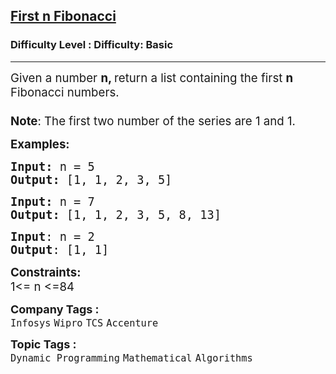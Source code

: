 <h2><a href="https://www.geeksforgeeks.org/problems/print-first-n-fibonacci-numbers1002/0">First n Fibonacci</a></h2><h3>Difficulty Level : Difficulty: Basic</h3><hr><div class="problems_problem_content__Xm_eO"><p><span style="font-size: 14pt;">Given a number <strong>n, </strong>return a list containing the first <strong>n</strong> Fibonacci numbers.<br><span style="font-family: -apple-system, BlinkMacSystemFont, 'Segoe UI', Roboto, Oxygen, Ubuntu, Cantarell, 'Open Sans', 'Helvetica Neue', sans-serif;"><strong><br>Note</strong>: The first two number of the series are 1 and 1.</span></span></p>
<p><span style="font-size: 14pt;"><strong>Examples:</strong></span></p>
<pre><span style="font-size: 14pt;"><strong>Input: </strong>n = 5
<strong>Output: </strong>[1, 1, 2, 3, 5]
</span></pre>
<pre><span style="font-size: 14pt;"><strong>Input: </strong>n = 7
<strong>Output: </strong>[1, 1, 2, 3, 5, 8, 13]</span></pre>
<pre><span style="font-size: 14pt;"><strong>Input</strong>: n = 2<br><strong>Output</strong>: [1, 1]</span></pre>
<p><span style="font-size: 14pt;"><strong>Constraints:</strong></span><br><span style="font-size: 14pt;">1&lt;= n &lt;=84</span></p></div><p><span style=font-size:18px><strong>Company Tags : </strong><br><code>Infosys</code>&nbsp;<code>Wipro</code>&nbsp;<code>TCS</code>&nbsp;<code>Accenture</code>&nbsp;<br><p><span style=font-size:18px><strong>Topic Tags : </strong><br><code>Dynamic Programming</code>&nbsp;<code>Mathematical</code>&nbsp;<code>Algorithms</code>&nbsp;